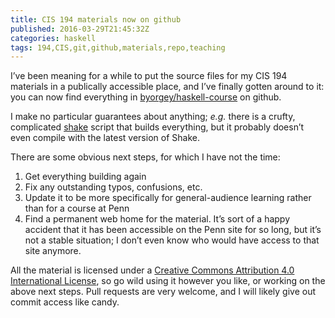 ```yaml
---
title: CIS 194 materials now on github
published: 2016-03-29T21:45:32Z
categories: haskell
tags: 194,CIS,git,github,materials,repo,teaching
---
```


<p>I’ve been meaning for a while to put the source files for my CIS 194 materials in a publically accessible place, and I’ve finally gotten around to it: you can now find everything in <a href="https://github.com/byorgey/haskell-course">byorgey/haskell-course</a> on github.</p>
<p>I make no particular guarantees about anything; <em>e.g.</em> there is a crufty, complicated <a href="http://hackage.haskell.org/package/shake">shake</a> script that builds everything, but it probably doesn’t even compile with the latest version of Shake.</p>
<p>There are some obvious next steps, for which I have not the time:</p>
<ol style="list-style-type:decimal;">
<li>Get everything building again</li>
<li>Fix any outstanding typos, confusions, etc.</li>
<li>Update it to be more specifically for general-audience learning rather than for a course at Penn</li>
<li>Find a permanent web home for the material. It’s sort of a happy accident that it has been accessible on the Penn site for so long, but it’s not a stable situation; I don’t even know who would have access to that site anymore.</li>
</ol>
<p>All the material is licensed under a <a href="http://creativecommons.org/licenses/by/4.0/">Creative Commons Attribution 4.0 International License</a>, so go wild using it however you like, or working on the above next steps. Pull requests are very welcome, and I will likely give out commit access like candy.</p>
<div id="refs" class="references">

</div>

